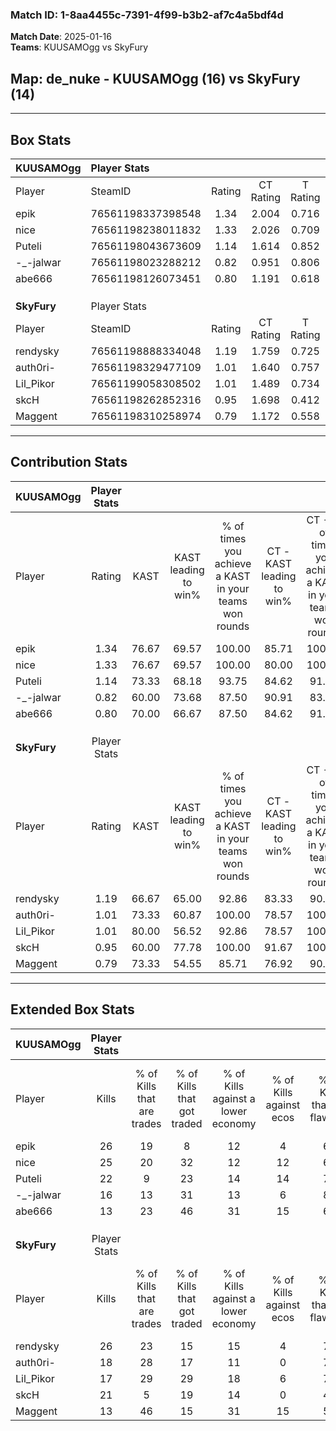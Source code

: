 ### Match ID: 1-8aa4455c-7391-4f99-b3b2-af7c4a5bdf4d  
**Match Date**: 2025-01-16  
**Teams**: KUUSAMOgg vs SkyFury  

## **Map**: de_nuke - KUUSAMOgg (16) vs SkyFury (14)  
---  

## Box Stats  

| **KUUSAMOgg** | Player Stats      |        |           |          |       |      |       |         |        |      |     |
| :- | :- | :-: | :-: | :-: | :-: | :-: | :-: | :-: | :-: | :-: | :-: |
| Player        | SteamID           | Rating | CT Rating | T Rating | KAST  | ADR  | Kills | Assists | Deaths | K/D  | HS% |
| epik          | 76561198337398548 |  1.34  |   2.004   |  0.716   | 76.67 | 78.2 |  26   |    6    |   17   | 1.53 | 53  |
| nice          | 76561198238011832 |  1.33  |   2.026   |  0.709   | 76.67 | 87.2 |  25   |    9    |   18   | 1.39 | 64  |
| Puteli        | 76561198043673609 |  1.14  |   1.614   |  0.852   | 73.33 | 85.2 |  22   |    8    |   22   | 1.00 | 22  |
| -_-jalwar     | 76561198023288212 |  0.82  |   0.951   |  0.806   | 60.00 | 55.9 |  16   |    5    |   19   | 0.84 | 62  |
| abe666        | 76561198126073451 |  0.80  |   1.191   |  0.618   | 70.00 | 56.5 |  13   |    7    |   20   | 0.65 | 69  |
|               |                   |        |           |          |       |      |       |         |        |      |     |
|               |                   |        |           |          |       |      |       |         |        |      |     |
|               |                   |        |           |          |       |      |       |         |        |      |     |
| **SkyFury**   | Player Stats      |        |           |          |       |      |       |         |        |      |     |
| Player        | SteamID           | Rating | CT Rating | T Rating | KAST  | ADR  | Kills | Assists | Deaths | K/D  | HS% |
| rendysky      | 76561198888334048 |  1.19  |   1.759   |  0.725   | 66.67 | 77.2 |  26   |    0    |   20   | 1.30 | 26  |
| auth0ri-      | 76561198329477109 |  1.01  |   1.640   |  0.757   | 73.33 | 67.9 |  18   |    3    |   19   | 0.95 | 55  |
| Lil_Pikor     | 76561199058308502 |  1.01  |   1.489   |  0.734   | 80.00 | 67.5 |  17   |   10    |   21   | 0.81 | 58  |
| skcH          | 76561198262852316 |  0.95  |   1.698   |  0.412   | 60.00 | 69.1 |  21   |    4    |   22   | 0.95 | 61  |
| Maggent       | 76561198310258974 |  0.79  |   1.172   |  0.558   | 73.33 | 55.9 |  13   |    5    |   21   | 0.62 | 61  |
---  

## Contribution Stats  

| **KUUSAMOgg** | Player Stats |       |                      |                                                        |                           |                                                             |                          |                                                            |
| :- | :-: | :-: | :-: | :-: | :-: | :-: | :-: | :-: |
| Player        |    Rating    | KAST  | KAST leading to win% | % of times you achieve a KAST in your teams won rounds | CT - KAST leading to win% | CT - % of times you achieve a KAST in your teams won rounds | T - KAST leading to win% | T - % of times you achieve a KAST in your teams won rounds |
| epik          |     1.34     | 76.67 |        69.57         |                         100.00                         |           85.71           |                           100.00                            |          44.44           |                           100.00                           |
| nice          |     1.33     | 76.67 |        69.57         |                         100.00                         |           80.00           |                           100.00                            |          50.00           |                           100.00                           |
| Puteli        |     1.14     | 73.33 |        68.18         |                         93.75                          |           84.62           |                            91.67                            |          44.44           |                           100.00                           |
| -_-jalwar     |     0.82     | 60.00 |        73.68         |                         87.50                          |           90.91           |                            83.33                            |          50.00           |                           100.00                           |
| abe666        |     0.80     | 70.00 |        66.67         |                         87.50                          |           84.62           |                            91.67                            |          37.50           |                           75.00                            |
|               |              |       |                      |                                                        |                           |                                                             |                          |                                                            |
|               |              |       |                      |                                                        |                           |                                                             |                          |                                                            |
|               |              |       |                      |                                                        |                           |                                                             |                          |                                                            |
| **SkyFury**   | Player Stats |       |                      |                                                        |                           |                                                             |                          |                                                            |
| Player        |    Rating    | KAST  | KAST leading to win% | % of times you achieve a KAST in your teams won rounds | CT - KAST leading to win% | CT - % of times you achieve a KAST in your teams won rounds | T - KAST leading to win% | T - % of times you achieve a KAST in your teams won rounds |
| rendysky      |     1.19     | 66.67 |        65.00         |                         92.86                          |           83.33           |                            90.91                            |          37.50           |                           100.00                           |
| auth0ri-      |     1.01     | 73.33 |        60.87         |                         100.00                         |           78.57           |                           100.00                            |          33.33           |                           100.00                           |
| Lil_Pikor     |     1.01     | 80.00 |        56.52         |                         92.86                          |           78.57           |                           100.00                            |          22.22           |                           66.67                            |
| skcH          |     0.95     | 60.00 |        77.78         |                         100.00                         |           91.67           |                           100.00                            |          50.00           |                           100.00                           |
| Maggent       |     0.79     | 73.33 |        54.55         |                         85.71                          |           76.92           |                            90.91                            |          22.22           |                           66.67                            |
---  

## Extended Box Stats  

| **KUUSAMOgg** | Player Stats |                            |                            |                                    |                         |                              |                                 |        |                             |                                     |                          |                               |                            |
| :- | :-: | :-: | :-: | :-: | :-: | :-: | :-: | :-: | :-: | :-: | :-: | :-: | :-: |
| Player        |    Kills     | % of Kills that are trades | % of Kills that got traded | % of Kills against a lower economy | % of Kills against ecos | % of Kills that are flawless | % of Kills that are close duels | Deaths | % of Deaths that get traded | % of Deaths against a lower economy | % of Deaths against ecos | % of Deaths that are flawless | % of Deaths that are close |
| epik          |      26      |             19             |             8              |                 12                 |            4            |              65              |                8                |   17   |             12              |                  6                  |            0             |              71               |             18             |
| nice          |      25      |             20             |             32             |                 12                 |           12            |              68              |                0                |   18   |             11              |                  6                  |            6             |              44               |             6              |
| Puteli        |      22      |             9              |             23             |                 14                 |           14            |              77              |                5                |   22   |             23              |                  5                  |            0             |              68               |             0              |
| -_-jalwar     |      16      |             13             |             31             |                 13                 |            6            |              81              |                0                |   19   |             16              |                  0                  |            0             |              74               |             16             |
| abe666        |      13      |             23             |             46             |                 31                 |           15            |              62              |                8                |   20   |             30              |                 10                  |            10            |              70               |             0              |
|               |              |                            |                            |                                    |                         |                              |                                 |        |                             |                                     |                          |                               |                            |
|               |              |                            |                            |                                    |                         |                              |                                 |        |                             |                                     |                          |                               |                            |
|               |              |                            |                            |                                    |                         |                              |                                 |        |                             |                                     |                          |                               |                            |
| **SkyFury**   | Player Stats |                            |                            |                                    |                         |                              |                                 |        |                             |                                     |                          |                               |                            |
| Player        |    Kills     | % of Kills that are trades | % of Kills that got traded | % of Kills against a lower economy | % of Kills against ecos | % of Kills that are flawless | % of Kills that are close duels | Deaths | % of Deaths that get traded | % of Deaths against a lower economy | % of Deaths against ecos | % of Deaths that are flawless | % of Deaths that are close |
| rendysky      |      26      |             23             |             15             |                 15                 |            4            |              73              |                8                |   20   |             15              |                 10                  |            0             |              100              |             0              |
| auth0ri-      |      18      |             28             |             17             |                 11                 |            0            |              78              |               17                |   19   |             32              |                 11                  |            0             |              74               |             5              |
| Lil_Pikor     |      17      |             29             |             29             |                 18                 |            6            |              71              |                0                |   21   |             33              |                 14                  |            5             |              57               |             10             |
| skcH          |      21      |             5              |             19             |                 14                 |            0            |              48              |               10                |   22   |             27              |                  9                  |            0             |              73               |             0              |
| Maggent       |      13      |             46             |             15             |                 31                 |           15            |              54              |                0                |   21   |             19              |                 10                  |            0             |              52               |             5              |
